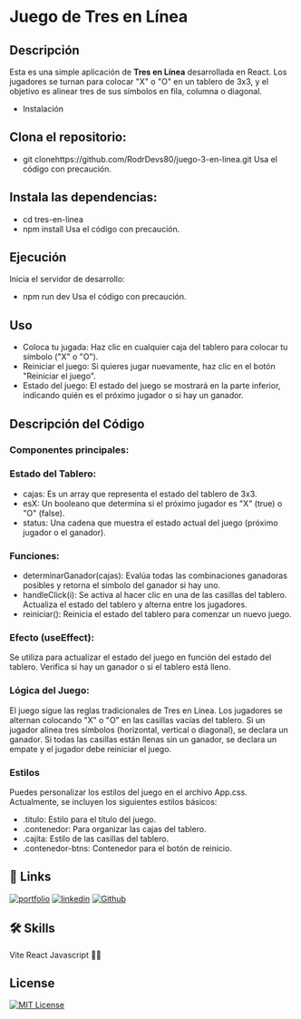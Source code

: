 # Juego de Tres en Línea

## Descripción

Esta es una simple aplicación de **Tres en Línea** desarrollada en React. Los jugadores se turnan para colocar "X" o "O" en un tablero de 3x3, y el objetivo es alinear tres de sus símbolos en fila, columna o diagonal.

- Instalación

## Clona el repositorio:

- git clonehttps://github.com/RodrDevs80/juego-3-en-linea.git
  Usa el código con precaución.

## Instala las dependencias:

- cd tres-en-linea
- npm install
  Usa el código con precaución.

## Ejecución

Inicia el servidor de desarrollo:

- npm run dev
  Usa el código con precaución.

## Uso

- Coloca tu jugada: Haz clic en cualquier caja del tablero para colocar tu símbolo ("X" o "O").
- Reiniciar el juego: Si quieres jugar nuevamente, haz clic en el botón "Reiniciar el juego".
- Estado del juego: El estado del juego se mostrará en la parte inferior, indicando quién es el próximo jugador o si hay un ganador.

## Descripción del Código

### Componentes principales:

### Estado del Tablero:

- cajas: Es un array que representa el estado del tablero de 3x3.
- esX: Un booleano que determina si el próximo jugador es "X" (true) o "O" (false).
- status: Una cadena que muestra el estado actual del juego (próximo jugador o el ganador).

### Funciones:

- determinarGanador(cajas): Evalúa todas las combinaciones ganadoras posibles y retorna el símbolo del ganador si hay uno.
- handleClick(i): Se activa al hacer clic en una de las casillas del tablero. Actualiza el estado del tablero y alterna entre los jugadores.
- reiniciar(): Reinicia el estado del tablero para comenzar un nuevo juego.

### Efecto (useEffect):

Se utiliza para actualizar el estado del juego en función del estado del tablero. Verifica si hay un ganador o si el tablero está lleno.

### Lógica del Juego:

El juego sigue las reglas tradicionales de Tres en Línea. Los jugadores se alternan colocando "X" o "O" en las casillas vacías del tablero.
Si un jugador alinea tres símbolos (horizontal, vertical o diagonal), se declara un ganador.
Si todas las casillas están llenas sin un ganador, se declara un empate y el jugador debe reiniciar el juego.

### Estilos

Puedes personalizar los estilos del juego en el archivo App.css. Actualmente, se incluyen los siguientes estilos básicos:

- .titulo: Estilo para el título del juego.
- .contenedor: Para organizar las cajas del tablero.
- .cajita: Estilo de las casillas del tablero.
- .contenedor-btns: Contenedor para el botón de reinicio.

## 🔗 Links

[![portfolio](https://img.shields.io/badge/my_portfolio-000?style=for-the-badge&logo=ko-fi&logoColor=white)](https://portfolioweb-sertec.web.app/)
[![linkedin](https://img.shields.io/badge/linkedin-0A66C2?style=for-the-badge&logo=linkedin&logoColor=white)](www.linkedin.com/in/carlos-rodriguez-developerwebjr)
[![Github](https://img.shields.io/badge/github-1DA1F2?style=for-the-badge&logo=twitter&logoColor=white)](https://github.com/RodrDevs80)

## 🛠 Skills

Vite React Javascript 👨‍💻

## License

[![MIT License](https://img.shields.io/badge/License-MIT-green.svg)](https://choosealicense.com/licenses/mit/)
